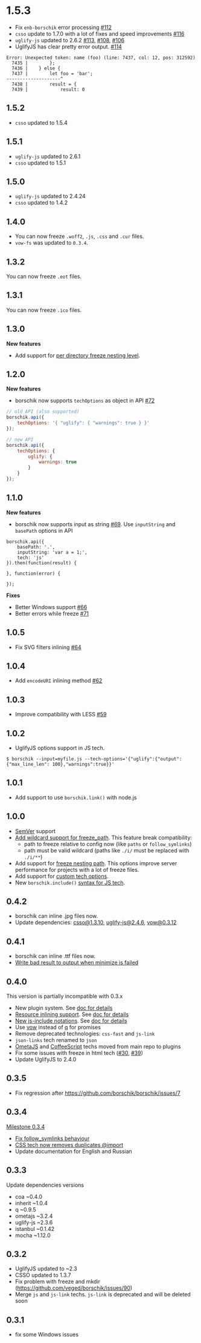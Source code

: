 # 1.5.3
 * Fix `enb-borschik` error processing [#112](https://github.com/borschik/borschik/pull/112)
 * `csso` update to 1.7.0 with a lot of fixes and speed improvements [#116](https://github.com/borschik/borschik/pull/116)
 * `uglify-js` updated to 2.6.2 [#113](https://github.com/borschik/borschik/pull/113), [#108](https://github.com/borschik/borschik/issues/108), [#106](https://github.com/borschik/borschik/issues/106)
 * UglifyJS has clear pretty error output. [#114](https://github.com/borschik/borschik/pull/114)
```
Error: Unexpected token: name (foo) (line: 7437, col: 12, pos: 312592)
  7435 |        };
  7436 |    } else {
  7437 |        let foo = 'bar';
--------------------^
  7438 |        result = {
  7439 |            result: 0
```

## 1.5.2
- `csso` updated to 1.5.4

## 1.5.1
- `uglify-js` updated to 2.6.1
- `csso` updated to 1.5.1

## 1.5.0
- `uglify-js` updated to 2.4.24
- `csso` updated to 1.4.2

## 1.4.0
- You can now freeze `.woff2`, `.js`, `.css` and `.cur` files.
- `vow-fs` was updated to `0.3.4`.

## 1.3.2
You can now freeze `.eot` files.

## 1.3.1
You can now freeze `.ico` files.

## 1.3.0
**New features**
 * Add support for [per directory freeze nesting level](https://github.com/borschik/borschik/blob/master/docs/freeze/freeze.en.md#setting-nesting-level-per-directory).

## 1.2.0
**New features**
 * borschik now supports `techOptions` as object in API [#72](https://github.com/borschik/borschik/pull/72)

```js
// old API (also supported)
borschik.api({
    techOptions: '{ "uglify": { "warnings": true } }'    
});

// new API
borschik.api({
    techOptions: {
        uglify: {
            warnings: true
        }    
    }
});
```

## 1.1.0
**New features**
 * borschik now supports input as string [#69](https://github.com/borschik/borschik/pull/69). Use `inputString` and `basePath` options in API

```
borschik.api({
    basePath: '.',
    inputString: 'var a = 1;',
    tech: 'js'
}).then(function(result) {

}, function(error) {

});
```

**Fixes**
 * Better Windows support [#66](https://github.com/borschik/borschik/pull/66)
 * Better errors while freeze [#71](https://github.com/borschik/borschik/pull/71)

## 1.0.5

- Fix SVG filters inlining [#64](https://github.com/borschik/borschik/issues/64)

## 1.0.4

-  Add `encodeURI` inlining method [#62](https://github.com/borschik/borschik/issues/62)

## 1.0.3

-  Improve compatibility with LESS [#59](https://github.com/borschik/borschik/issues/59)

## 1.0.2

-  UglifyJS options support in JS tech.

```
$ borschik --input=myfile.js --tech-options='{"uglify":{"output":{"max_line_len": 100},"warnings":true}}'
```

## 1.0.1

-  Add support to use `borschik.link()` with node.js

## 1.0.0

- [SemVer](http://semver.org/) support
- [Add wildcard support for freeze_path](https://github.com/borschik/borschik/issues/23). This feature break compatibility:
  - path to freeze relative to config now (like `paths` or `follow_symlinks`)
  - path must be valid wildcard (paths like `./i/` must be replaced with `./i/**`)
- Add support for [freeze nesting path](https://github.com/borschik/borschik/pull/55). This options improve server performance for projects with a lot of freeze files.
- Add support for [custom tech options](https://github.com/borschik/borschik/pull/56).
- New `borschik.include()` [syntax for JS tech](https://github.com/borschik/borschik/pull/48).

## 0.4.2

- borschik can inline .jpg files now.
- Update dependencies: csso@1.3.10, uglify-js@2.4.6, vow@0.3.12

## 0.4.1

- borschik can inline .ttf files now.
- [Write bad result to output when minimize is failed](https://github.com/borschik/borschik/issues/28)

## 0.4.0
This version is partially incompatible with 0.3.x

- New plugin system. See [doc for details](https://github.com/borschik/borschik/blob/master/docs/where-is-my-tech/where-is-my-tech.en.md)
- [Resource inlining support](https://github.com/borschik/borschik/issues/9). See [doc for details](https://github.com/borschik/borschik/blob/master/docs/freeze/freeze.en.md#resource-inlining)
- [New js-include notations](https://github.com/borschik/borschik/issues/16). See [doc for details](https://github.com/borschik/borschik/blob/master/docs/js-include/js-include.en.md)
- Use [vow](https://github.com/dfilatov/jspromise) instead of [q](https://github.com/kriskowal/q) for promises
- Remove deprecated technologies: `css-fast` and `js-link`
- `json-links` tech renamed to `json`
- [OmetaJS](https://github.com/borschik/borschik-tech-css-ometajs) and [CoffeeScript](https://github.com/borschik/borschik-tech-js-coffee) techs moved from main repo to plugins
- Fix some issues with freeze in html tech ([#30](https://github.com/borschik/borschik/issues/30), [#39](https://github.com/borschik/borschik/issues/39))
- Update UglifyJS to 2.4.0

## 0.3.5
- Fix regression after https://github.com/borschik/borschik/issues/7

## 0.3.4
[Milestone 0.3.4](https://github.com/borschik/borschik/issues?milestone=3&state=closed)

- [Fix follow_symlinks behaviour](https://github.com/borschik/borschik/issues/7)
- [CSS tech now removes duplicates @import](https://github.com/borschik/borschik/issues/4)
- Update documentation for English and Russian

## 0.3.3
Update dependencies versions

- coa ~0.4.0
- inherit ~1.0.4
- q ~0.9.5
- ometajs ~3.2.4
- uglify-js ~2.3.6
- istanbul ~0.1.42
- mocha ~1.12.0

## 0.3.2
- UglifyJS updated to ~2.3
- CSSO updated to 1.3.7
- Fix problem with freeze and mkdir (https://github.com/veged/borschik/issues/90)
- Merge `js` and `js-link` techs. `js-link` is deprecated and will be deleted soon

## 0.3.1
- fix some Windows issues
